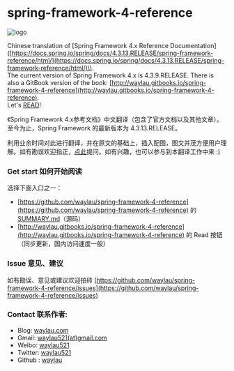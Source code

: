 # spring-framework-4-reference

![logo](logo.jpg)

Chinese translation of \[Spring Framework 4.x Reference Documentation\] \([https://docs.spring.io/spring/docs/4.3.13.RELEASE/spring-framework-reference/html/](https://docs.spring.io/spring/docs/4.3.13.RELEASE/spring-framework-reference/html/)\).  
The current version of Spring Framework 4.x is 4.3.9.RELEASE. There is also a GitBook version of the book: [http://waylau.gitbooks.io/spring-framework-4-reference](http://waylau.gitbooks.io/spring-framework-4-reference).  
Let's [READ](SUMMARY.md)!

《Spring Framework 4.x参考文档》中文翻译（包含了官方文档以及其他文章）。至今为止，Spring Framework 的最新版本为 4.3.13.RELEASE。

利用业余时间对此进行翻译，并在原文的基础上，插入配图，图文并茂方便用户理解。如有勘误欢迎指正，[点此](https://github.com/waylau/spring-framework-4-reference/issues)提问。如有兴趣，也可以参与到本翻译工作中来 :\)

### Get start 如何开始阅读

选择下面入口之一：

* [https://github.com/waylau/spring-framework-4-reference](https://github.com/waylau/spring-framework-4-reference) 的 [SUMMARY.md](SUMMARY.md)（源码）
* [http://waylau.gitbooks.io/spring-framework-4-reference](http://waylau.gitbooks.io/spring-framework-4-reference) 的 Read 按钮（同步更新，国内访问速度一般）

### Issue 意见、建议

如有勘误、意见或建议欢迎拍砖 [https://github.com/waylau/spring-framework-4-reference/issues](https://github.com/waylau/spring-framework-4-reference/issues)

### Contact 联系作者:

* Blog: [waylau.com](https://waylau.com)
* Gmail: [waylau521\(at\)gmail.com](mailto:waylau521@gmail.com)
* Weibo: [waylau521](http://weibo.com/waylau521)
* Twitter: [waylau521](https://twitter.com/waylau521)
* Github : [waylau](https://github.com/waylau)



